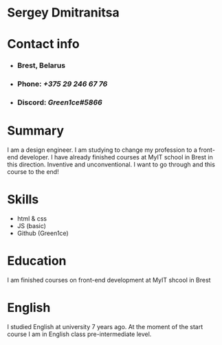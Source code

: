 # Sergey Dmitranitsa

# Contact info

* ### Brest, Belarus
* ### Phone: _+375 29 246 67 76_
* ### Discord: _Green1ce#5866_

# Summary

I am a design engineer. I am studying to change my profession to a front-end developer. I have already finished courses at MyIT school in Brest in this direction. Inventive and unconventional. I want to go through and this course to the end!

# Skills

* html & css
* JS (basic)
* Github (Green1ce)

# Education

I am finished courses on front-end development at MyIT shcool in Brest

# English

I studied English at university 7 years ago. At the moment of the start course I am in English class pre-intermediate level.